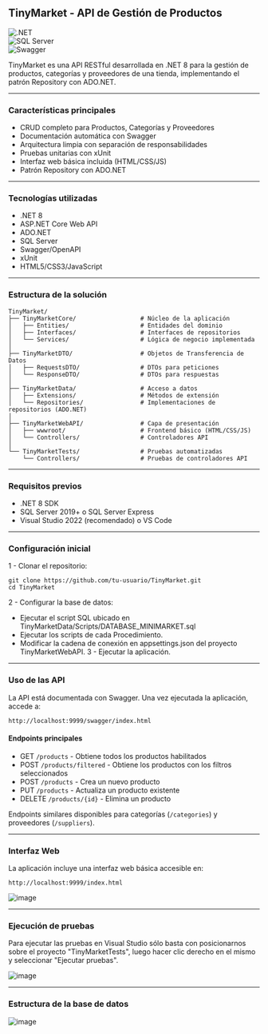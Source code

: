 ## TinyMarket - API de Gestión de Productos

<p class="ds-markdown-paragraph">
  <img src="https://img.shields.io/badge/.NET-8.0-blue" alt=".NET"><br>
  <img src="https://img.shields.io/badge/SQL%2520Server-2022+-red" alt="SQL Server"><br>
  <img src="https://img.shields.io/badge/Swagger-UI-green" alt="Swagger">
</p>

TinyMarket es una API RESTful desarrollada en .NET 8 para la gestión de productos, categorías y proveedores de una tienda, implementando el patrón Repository con ADO.NET.

----
### Características principales
- CRUD completo para Productos, Categorías y Proveedores
- Documentación automática con Swagger
- Arquitectura limpia con separación de responsabilidades
- Pruebas unitarias con xUnit
- Interfaz web básica incluida (HTML/CSS/JS)
- Patrón Repository con ADO.NET

----
### Tecnologías utilizadas
- .NET 8
- ASP.NET Core Web API
- ADO.NET
- SQL Server
- Swagger/OpenAPI
- xUnit
- HTML5/CSS3/JavaScript

----
### Estructura de la solución
```text
TinyMarket/
├── TinyMarketCore/                  # Núcleo de la aplicación
│   ├── Entities/                    # Entidades del dominio
│   ├── Interfaces/                  # Interfaces de repositorios
│   └── Services/                    # Lógica de negocio implementada
│
├── TinyMarketDTO/                   # Objetos de Transferencia de Datos
│   ├── RequestsDTO/                 # DTOs para peticiones
│   └── ResponseDTO/                 # DTOs para respuestas
│
├── TinyMarketData/                  # Acceso a datos
│   ├── Extensions/                  # Métodos de extensión
│   └── Repositories/                # Implementaciones de repositorios (ADO.NET)
│
├── TinyMarketWebAPI/                # Capa de presentación
│   ├── wwwroot/                     # Frontend básico (HTML/CSS/JS)
│   └── Controllers/                 # Controladores API
│
└── TinyMarketTests/                 # Pruebas automatizadas
    └── Controllers/                 # Pruebas de controladores API
```

----
### Requisitos previos
- .NET 8 SDK
- SQL Server 2019+ o SQL Server Express
- Visual Studio 2022 (recomendado) o VS Code

----
### Configuración inicial
1 - Clonar el repositorio:
```
git clone https://github.com/tu-usuario/TinyMarket.git
cd TinyMarket
```
2 - Configurar la base de datos:
- Ejecutar el script SQL ubicado en TinyMarketData/Scripts/DATABASE_MINIMARKET.sql
- Ejecutar los scripts de cada Procedimiento.
- Modificar la cadena de conexión en appsettings.json del proyecto TinyMarketWebAPI.
3 - Ejecutar la aplicación.

----
### Uso de las API
La API está documentada con Swagger. Una vez ejecutada la aplicación, accede a:
```
http://localhost:9999/swagger/index.html
```

#### Endpoints principales
- GET `/products` - Obtiene todos los productos habilitados
- POST `/products/filtered` - Obtiene los productos con los filtros seleccionados
- POST `/products` - Crea un nuevo producto
- PUT `/products` - Actualiza un producto existente
- DELETE `/products/{id}` - Elimina un producto

Endpoints similares disponibles para categorías (`/categories`) y proveedores (`/suppliers`).

----
### Interfaz Web
La aplicación incluye una interfaz web básica accesible en:
```
http://localhost:9999/index.html
```
![image](https://github.com/user-attachments/assets/86217b15-ec32-497d-babd-d1bc449824a5)
<img src="https://github.com/user-attachments/assets/e29dd67e-8c83-4a00-95b9-741fe042f515" width="0px" height="0px" style="display:none;" />

----
### Ejecución de pruebas
Para ejecutar las pruebas en Visual Studio sólo basta con posicionarnos sobre el proyecto "TinyMarketTests", luego hacer clic derecho en el mismo y seleccionar "Ejecutar pruebas".

![image](https://github.com/user-attachments/assets/9966651e-2127-4d12-b29b-7bb89d75ec18)


----
### Estructura de la base de datos

![image](https://github.com/user-attachments/assets/d2f4fe9d-ab3b-4313-8ca7-8aeddf4a611f)









